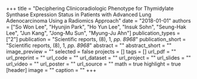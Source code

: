 +++
title = "Deciphering Clinicoradiologic Phenotype for Thymidylate Synthase Expression Status in Patients with Advanced Lung Adenocarcinoma Using a Radiomics Approach"
date = "2018-01-01"
authors = ["So Won Lee", "Hyunjin Park", "Ho Yun Lee", "Insuk Sohn", "Seung-Hak Lee", "Jun Kang", "Jong-Mu Sun", "Myung-Ju Ahn"]
publication_types = ["2"]
publication = "Scientific reports, (8), 1, _pp. 8968_"
publication_short = "Scientific reports, (8), 1, _pp. 8968_"
abstract = ""
abstract_short = ""
image_preview = ""
selected = false
projects = []
tags = []
url_pdf = ""
url_preprint = ""
url_code = ""
url_dataset = ""
url_project = ""
url_slides = ""
url_video = ""
url_poster = ""
url_source = ""
math = true
highlight = true
[header]
image = ""
caption = ""
+++

